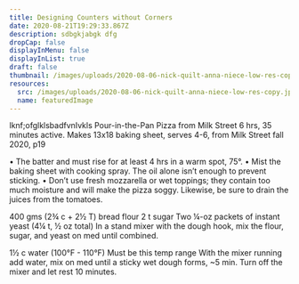 ```yaml
---
title: Designing Counters without Corners
date: 2020-08-21T19:29:33.867Z
description: sdbgkjabgk dfg
dropCap: false
displayInMenu: false
displayInList: true
draft: false
thumbnail: /images/uploads/2020-08-06-nick-quilt-anna-niece-low-res-copy.jpg
resources:
  src: /images/uploads/2020-08-06-nick-quilt-anna-niece-low-res-copy.jpg
  name: featuredImage
---
```

lknf;ofglklsbadfvnIvkls Pour-in-the-Pan Pizza from Milk Street 
6 hrs, 35 minutes active. Makes 13x18 baking sheet, serves 4-6, from Milk Street fall 2020, p19

•	The batter and must rise for at least 4 hrs in a warm spot, 75°.
•	Mist the baking sheet with cooking spray. The oil alone isn’t enough to prevent sticking. 
•	Don’t use fresh mozzarella or wet toppings; they contain too much moisture and will make the pizza soggy. Likewise, be sure to drain the juices from the tomatoes.

400 gms (2¾ c + 2½ T) bread flour
2 t sugar
Two ¼-oz packets of instant yeast (4¼ t, ½ oz total) 
In a stand mixer with the dough hook, mix the flour, sugar, and yeast on med until combined. 

1½ c water (100°F - 110°F) Must be this temp range
With the mixer running add water, mix on med until a sticky wet dough forms, ~5 min.
Turn off the mixer and let rest 10 minutes.